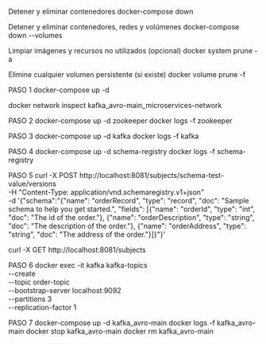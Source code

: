 Detener y eliminar contenedores
docker-compose down

Detener y eliminar contenedores, redes y volúmenes
docker-compose down --volumes

Limpiar imágenes y recursos no utilizados (opcional)
docker system prune -a

Elimine cualquier volumen persistente (si existe)
docker volume prune -f

PASO 1
docker-compose up -d

docker network inspect kafka_avro-main_microservices-network

PASO 2
docker-compose up -d zookeeper
docker logs -f zookeeper

PASO 3
docker-compose up -d kafka
docker logs -f kafka

PASO 4
docker-compose up -d schema-registry
docker logs -f schema-registry

PASO 5
curl -X POST http://localhost:8081/subjects/schema-test-value/versions \
     -H "Content-Type: application/vnd.schemaregistry.v1+json" \
     -d '{"schema":"{\"name\": \"orderRecord\", \"type\": \"record\",  \"doc\": \"Sample schema to help you get started.\", \"fields\": [{\"name\": \"orderId\", \"type\": \"int\", \"doc\": \"The id of the order.\"}, {\"name\": \"orderDescription\", \"type\": \"string\", \"doc\": \"The description of the order.\"}, {\"name\": \"orderAddress\", \"type\": \"string\", \"doc\": \"The address of the order.\"}]}"}'

curl -X GET http://localhost:8081/subjects

PASO 6
docker exec -it kafka kafka-topics \
    --create \
    --topic order-topic \
    --bootstrap-server localhost:9092 \
    --partitions 3 \
    --replication-factor 1

PASO 7
docker-compose up -d kafka_avro-main
docker logs -f kafka_avro-main
docker stop kafka_avro-main
docker rm kafka_avro-main
